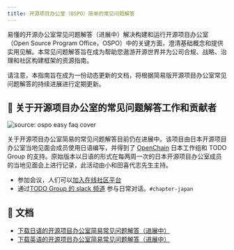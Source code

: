```yaml
---
title: 开源项目办公室（OSPO）简单的常见问题解答 
---
```


易懂的开源办公室常见问题解答（进展中）解决构建和运行开源项目办公室（Open Source Program Office，OSPO）中的关键方面，澄清基础概念和提供实用见解。本常见问题解答旨在成为帮助您遨游开源世界并为公司合规、战略、治理和社区构建框架的资源指南。


请注意，本指南旨在成为一份动态更新的文档，将根据简易版开源项目办公室常见问题解答的持续进展进行定期更新。

## 💚 关于开源项目办公室的常见问题解答工作和贡献者

![source: ospo easy faq cover](/static/img/guides/easy-faq-ospo.png)

关于开源项目办公室简易的常见问题解答目前仍在进展中。该项目由日本开源项目办公室当地见面会成员使用日语编写，并得到了 [OpenChain](https://www.openchainproject.org/) 日本工作组和 TODO Group 的支持。原始版本以日语的形式在每两周一次的日本开源项目办公室成员的当地见面会上进行记录，此活动由小和田喜代志先生主持。


* 参加会议，人们可以[加入在线社区平台](https://community.linuxfoundation.org/events/details/lfhq-ospo-local-meetup-japan-japanese-speaking-presents-9th-japan-ospo-local-meetup-supported-by-todo-group-and-openchain-japan-wg/)
* 通过[TODO Group 的 slack 频道](https://join.slack.com/t/thetodogroup/shared_invite/zt-169ok18cz-Pi6tpVHTeW9254d1FpkLew) 参与日常对话。`#chapter-japan` 

## 📝 文档

* [下载日语的开源项目办公室简易常见问题解答（进展中）](https://github.com/todogroup/todogroup.org/files/11635143/OSPO_SimpleQA.pdf)
* [下载英语的开源项目办公室简易常见问题解答（进展中）](https://github.com/todogroup/todogroup.org/files/11635143/OSPO_SimpleQA_en.pdf)
